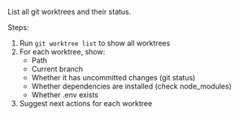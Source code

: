 List all git worktrees and their status.

Steps:
1. Run `git worktree list` to show all worktrees
2. For each worktree, show:
   - Path
   - Current branch
   - Whether it has uncommitted changes (git status)
   - Whether dependencies are installed (check node_modules)
   - Whether .env exists
3. Suggest next actions for each worktree
